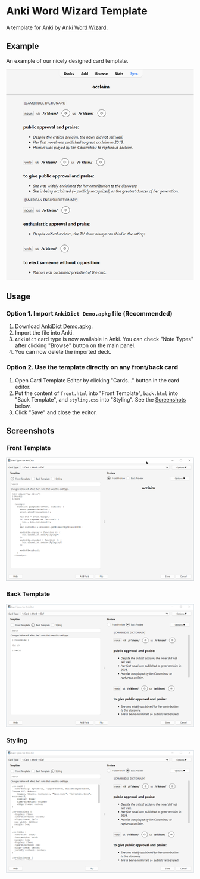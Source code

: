 # Anki Word Wizard Template

A template for Anki by [Anki Word Wizard](https://ankiwords.xyz).

## Example

An example of our nicely designed card template.

![Example](./assets/card_back.png)

## Usage

### Option 1. Import `AnkiDict Demo.apkg` file (Recommended)

1. Download [AnkiDict Demo.apkg](./AnkiDict%20Demo.apkg).
2. Import the file into Anki.
3. `AnkiDict` card type is now available in Anki. You can check "Note Types" after clicking "Browse" button on the main panel.
4. You can now delete the imported deck.

### Option 2. Use the template directly on any front/back card

1. Open Card Template Editor by clicking "Cards..." button in the card editor.
2. Put the content of `front.html` into "Front Template",  `back.html` into "Back Template", and `styling.css` into "Styling". See the [Screenshots](#Screenshots) below.
3. Click "Save" and close the editor.

## Screenshots

### Front Template

![Front Template](./assets/card_edit_front.png)

### Back Template

![Back Template](./assets/card_edit_back.png)

### Styling

![Styling](./assets/card_edit_styling.png)
